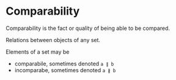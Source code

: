 # Comparability

Comparability is the fact or quality of being able to be compared.

Relations between objects of any set.

Elements of a set may be
- comparabile, sometimes denoted `a ∥ b`
- incomparabe, sometimes denoted `a ∦ b`
